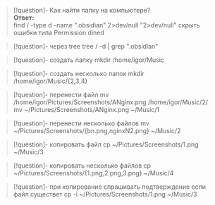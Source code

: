  > [!question]- Как найти папку на компьютере?  
> **Ответ:**  
> find / -type d -name ".obsidian" 2>dev/null 
> "2>dev/null" скрыть ошибки типа Permission dined

 > [!question]- через tree
> tree / -d | grep ".obsidian"

 > [!question]- создать папку
 >  mkdir /home/igor/Music 
 
 > [!question]- создать несколько папок 
 >  mkdir /home/igor/Music/{2,3,4}

 > [!question]- перенести файл
 >  mv /home/igor/Pictures/Screenshots/ANginx.png /home/igor/Music/2/
>   mv ~/Pictures/Screenshots/ANginx.png ~/Music/1

  > [!question]- перенести несколько файлов 
  > mv ~/Pictures/Screenshots/{bn.png,nginxN2.png} ~/Music/2

 > [!question]- копировать файл 
 > cp ~/Pictures/Screenshots/1.png ~/Music/3

 > [!question]- копировать несколько файлов 
 > cp ~/Pictures/Screenshots/{1.png,2.png,3.png} ~/Music/4

>[!question]- при копирование спрашивать подтверждение если файл существет
>cp -i ~/Pictures/Screenshots/1.png ~/Music/3


 
 



